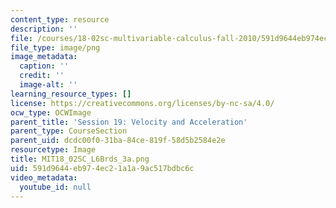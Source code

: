 ```yaml
---
content_type: resource
description: ''
file: /courses/18-02sc-multivariable-calculus-fall-2010/591d9644eb974ec21a1a9ac517bdbc6c_MIT18_02SC_L6Brds_3a.png
file_type: image/png
image_metadata:
  caption: ''
  credit: ''
  image-alt: ''
learning_resource_types: []
license: https://creativecommons.org/licenses/by-nc-sa/4.0/
ocw_type: OCWImage
parent_title: 'Session 19: Velocity and Acceleration'
parent_type: CourseSection
parent_uid: dcdc00f0-31ba-84ce-819f-58d5b2584e2e
resourcetype: Image
title: MIT18_02SC_L6Brds_3a.png
uid: 591d9644-eb97-4ec2-1a1a-9ac517bdbc6c
video_metadata:
  youtube_id: null
---
```

